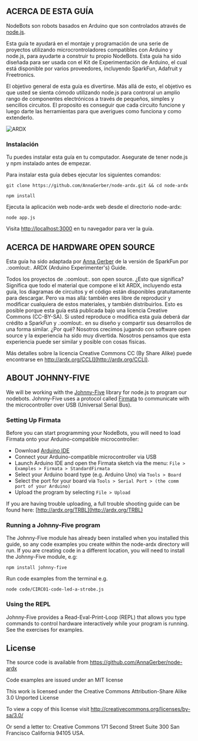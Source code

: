 <a id="intro"></a>
## ACERCA DE ESTA GUÍA

NodeBots son robots basados en Arduino que son controlados através de [node.js](http://nodejs.org/). 

Esta guía te ayudará en el montaje y programación de una serie de proyectos utilizando microcrontroladores compatibles con Arduino y node.js, para ayudarte a construir tu propio NodeBots. Esta guía ha sido diseñada para ser usada con el Kit de Experimentación de Arduino, el cual está disponible por varios proveedores, incluyendo SparkFun, Adafruit y Freetronics.

El objetivo general de esta guía es divertirse. Más allá de esto, el objetivo es que usted se sienta cómodo utilizando node.js para controral un amplio rango de componentes electrónicos a través de pequeños, simples y sencillos circuitos. El proposito es conseguir que cada circuito funcione y luego darte las herramientas para que averigues como funciona y como extenderlo.

![ARDX](/images/ARDX-cover.jpg "ARDX")

<a id="installing"></a>
### Instalación

Tu puedes instalar esta guía en tu computador. Asegurate de tener node.js y npm instalado antes de empezar.

Para instalar esta guía debes ejecutar los siguientes comandos:

`git clone https://github.com/AnnaGerber/node-ardx.git && cd node-ardx`

`npm install`


Ejecuta la aplicación web node-ardx web desde el directorio node-ardx:

`node app.js`

Visita [http://localhost:3000](http://localhost:3000) en tu navegador para ver la guía.

<a id="openhardware"></a>
## ACERCA DE HARDWARE OPEN SOURCE

Esta guía ha sido adaptada por [Anna Gerber](https://github.com/AnnaGerber) de la versión de SparkFun por .:oomlout:. ARDX (Arduino Experimenter's) Guide.

Todos los proyectos de .:oomlout:. son open source. ¿Esto que significa? Significa que todo el material que compone el kit ARDX, incluyendo esta guía, los diagramas de circuitos y el código están disponibles gratuitamente para descargar. Pero va mas allá: también eres libre de reproducir y modificar cualquiera de estos materiales, y también distribuirlos. Esto es posible porque esta guía está publicada bajo una licencia Creative Commons (CC-BY-SA). Si usted reproduce o modifica esta guía deberá dar crédito a SparkFun y .:oomlout:. en su diseño y compartir sus desarrollos de una forma similar. ¿Por qué? Nosotros crecimos jugando con software open source y la experiencia ha sido muy divertida. Nosotros pensamos que esta experiencia puede ser similar y posible con cosas físicas.

Más detalles sobre la licencia Creative Commons CC (By Share Alike) puede encontrarse en http://ardx.org/CCLI](http://ardx.org/CCLI).

<a id="j5"></a>
## ABOUT JOHNNY-FIVE

We will be working with the [Johnny-Five](https://npmjs.org/package/johnny-five) library for node.js to program our nodebots. Johnny-Five uses a protocol called [Firmata](http://firmata.org/wiki/Main_Page) to communicate with the microcontroller over USB (Universal Serial Bus).

<a id="firmata"></a>
### Setting Up Firmata

Before you can start programming your NodeBots, you will need to load Firmata onto your Arduino-compatible microcontroller:

* Download [Arduino IDE](http://arduino.cc/en/main/software)
* Connect your Arduino-compatible microcontroller via USB
* Launch Arduino IDE and open the Firmata sketch via the menu: `File > Examples > Firmata > StandardFirmata`
* Select your Arduino board type (e.g. Arduino Uno) via `Tools > Board`
* Select the port for your board via `Tools > Serial Port > (the comm port of your Arduino)`
* Upload the program by selecting `File > Upload`

If you are having trouble uploading, a full trouble shooting guide can be found here: [http://ardx.org/TRBL](http://ardx.org/TRBL)

<a id="running"></a>
### Running a Johnny-Five program

The Johnny-Five module has already been installed when you installed this guide, so any code examples you create within the node-ardx directory will run. If you are creating code in a different location, you will need to install the Johnny-Five module, e.g:

`npm install johnny-five`

Run code examples from the terminal e.g.

`node code/CIRC01-code-led-a-strobe.js`

<a id="repl"></a>
### Using the REPL

Johnny-Five provides a Read-Eval-Print-Loop (REPL) that allows you type commands to control hardware interactively while your program is running. See the exercises for examples.

## License

The source code is available from https://github.com/AnnaGerber/node-ardx

Code examples are issued under an MIT license

This work is licensed under the Creative Commons Attribution-Share Alike 3.0 Unported License

To view a copy of this license visit http://creativecommons.org/licenses/by-sa/3.0/

Or send a letter to: Creative Commons<COMMA> 171 Second Street<COMMA> Suite 300<COMMA> San Francisco<COMMA> California 94105<COMMA> USA.

